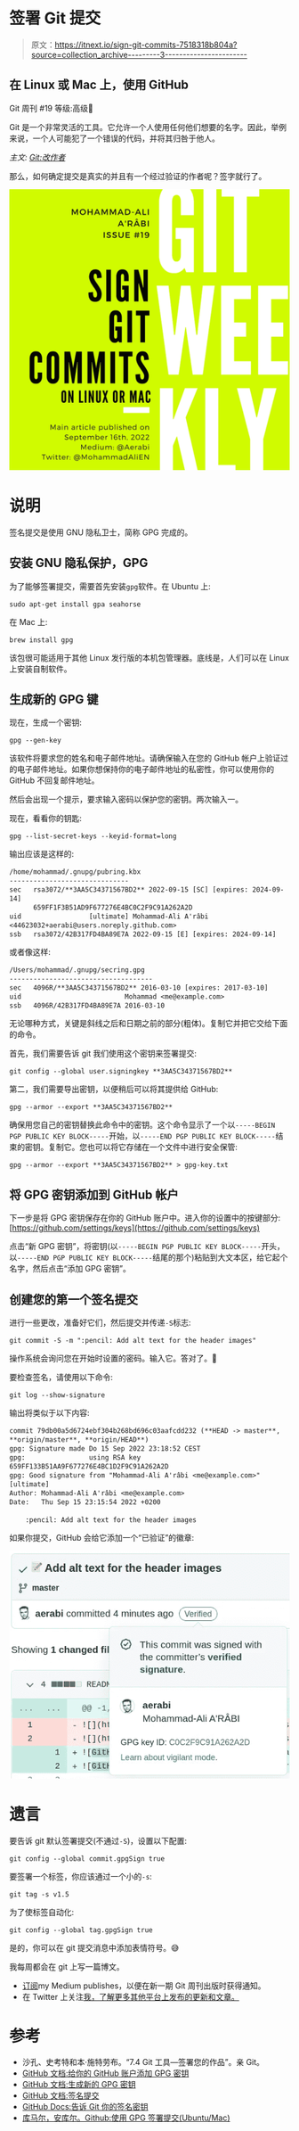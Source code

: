 # 签署 Git 提交

> 原文：<https://itnext.io/sign-git-commits-7518318b804a?source=collection_archive---------3----------------------->

## 在 Linux 或 Mac 上，使用 GitHub

Git 周刊 #19
等级:高级🥇

Git 是一个非常灵活的工具。它允许一个人使用任何他们想要的名字。因此，举例来说，一个人可能犯了一个错误的代码，并将其归咎于他人。

*主文:* [*Git:改作者*](/git-change-author-709783e69626)

那么，如何确定提交是真实的并且有一个经过验证的作者呢？签字就行了。

![](img/39f391b91bbd4ceee616a817b7868443.png)

# 说明

签名提交是使用 GNU 隐私卫士，简称 GPG 完成的。

## 安装 GNU 隐私保护，GPG

为了能够签署提交，需要首先安装`gpg`软件。在 Ubuntu 上:

```
sudo apt-get install gpa seahorse
```

在 Mac 上:

```
brew install gpg
```

该包很可能适用于其他 Linux 发行版的本机包管理器。底线是，人们可以在 Linux 上安装自制软件。

## 生成新的 GPG 键

现在，生成一个密钥:

```
gpg --gen-key
```

该软件将要求您的姓名和电子邮件地址。请确保输入在您的 GitHub 帐户上验证过的电子邮件地址。如果你想保持你的电子邮件地址的私密性，你可以使用你的 GitHub 不回复邮件地址。

然后会出现一个提示，要求输入密码以保护您的密钥。两次输入一。

现在，看看你的钥匙:

```
gpg --list-secret-keys --keyid-format=long
```

输出应该是这样的:

```
/home/mohammad/.gnupg/pubring.kbx 
------------------------------ 
sec   rsa3072/**3AA5C34371567BD2** 2022-09-15 [SC] [expires: 2024-09-14] 
      659FF1F3B51AD9F677276E4BC0C2F9C91A262A2D 
uid                 [ultimate] Mohammad-Ali A'râbi <44623032+aerabi@users.noreply.github.com> 
ssb   rsa3072/42B317FD4BA89E7A 2022-09-15 [E] [expires: 2024-09-14]
```

或者像这样:

```
/Users/mohammad/.gnupg/secring.gpg
------------------------------------
sec   4096R/**3AA5C34371567BD2** 2016-03-10 [expires: 2017-03-10]
uid                          Mohammad <me@example.com>
ssb   4096R/42B317FD4BA89E7A 2016-03-10
```

无论哪种方式，关键是斜线之后和日期之前的部分(粗体)。复制它并把它交给下面的命令。

首先，我们需要告诉 git 我们使用这个密钥来签署提交:

```
git config --global user.signingkey **3AA5C34371567BD2**
```

第二，我们需要导出密钥，以便稍后可以将其提供给 GitHub:

```
gpg --armor --export **3AA5C34371567BD2**
```

确保用您自己的密钥替换此命令中的密钥。这个命令显示了一个以`-----BEGIN PGP PUBLIC KEY BLOCK-----`开始，以`-----END PGP PUBLIC KEY BLOCK-----`结束的密钥。复制它。您也可以将它存储在一个文件中进行安全保管:

```
gpg --armor --export **3AA5C34371567BD2** > gpg-key.txt
```

## 将 GPG 密钥添加到 GitHub 帐户

下一步是将 GPG 密钥保存在你的 GitHub 账户中。进入你的设置中的按键部分:[https://github.com/settings/keys](https://github.com/settings/keys)

点击“新 GPG 密钥”，将密钥(以`-----BEGIN PGP PUBLIC KEY BLOCK-----`开头，以`-----END PGP PUBLIC KEY BLOCK-----`结尾的那个)粘贴到大文本区，给它起个名字，然后点击“添加 GPG 密钥”。

## 创建您的第一个签名提交

进行一些更改，准备好它们，然后提交并传递`-S`标志:

```
git commit -S -m ":pencil: Add alt text for the header images"
```

操作系统会询问您在开始时设置的密码。输入它。答对了。🎉

要检查签名，请使用以下命令:

```
git log --show-signature
```

输出将类似于以下内容:

```
commit 79db00a5d6724ebf304b268bd696c03aafcdd232 (**HEAD -> master**, **origin/master**, **origin/HEAD**)
gpg: Signature made Do 15 Sep 2022 23:18:52 CEST 
gpg:                using RSA key 659FF133B51AA9F677276E4BC1D2F9C91A262A2D 
gpg: Good signature from "Mohammad-Ali A'râbi <me@example.com>" [ultimate] 
Author: Mohammad-Ali A'râbi <me@example.com> 
Date:   Thu Sep 15 23:15:54 2022 +0200 

    :pencil: Add alt text for the header images
```

如果你提交，GitHub 会给它添加一个“已验证”的徽章:

![](img/c9d25100e6c294fedffd3a85aee71da6.png)

# 遗言

要告诉 git 默认签署提交(不通过`-S`)，设置以下配置:

```
git config --global commit.gpgSign true
```

要签署一个标签，你应该通过一个小的`-s`:

```
git tag -s v1.5
```

为了使标签自动化:

```
git config --global tag.gpgSign true
```

是的，你可以在 git 提交消息中添加表情符号。😅

我每周都会在 git 上写一篇博文。

*   [订阅](https://medium.com/subscribe/@aerabi)my Medium publishes，以便在新一期 Git 周刊出版时获得通知。
*   在 Twitter 上关注[我，了解更多其他平台上发布的更新和文章。](https://twitter.com/MohammadAliEN)

# 参考

*   沙孔、史考特和本·施特劳布。“7.4 Git 工具—签署您的作品”。亲 Git。
*   [GitHub 文档:给你的 GitHub 账户添加 GPG 密钥](https://docs.github.com/en/authentication/managing-commit-signature-verification/adding-a-gpg-key-to-your-github-account)
*   [GitHub 文档:生成新的 GPG 密钥](https://docs.github.com/en/authentication/managing-commit-signature-verification/generating-a-new-gpg-key)
*   [GitHub 文档:签名提交](https://docs.github.com/en/authentication/managing-commit-signature-verification/signing-commits)
*   [GitHub Docs:告诉 Git 你的签名密钥](https://docs.github.com/en/authentication/managing-commit-signature-verification/telling-git-about-your-signing-key)
*   [库马尔，安库尔。Github:使用 GPG 签署提交(Ubuntu/Mac)](https://gist.github.com/ankurk91/c4f0e23d76ef868b139f3c28bde057fc#github--signing-commits-using-gpg-ubuntumac-closed_lock_with_key)